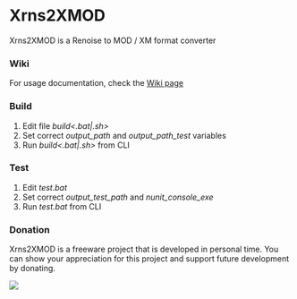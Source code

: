 <div data-type="ad" data-publisher="fstarred.github.io" data-format="728x90" data-zone="xrns2xmod" data-tags="renoise%2cxm%2cmod%2cconverter"></div> 

# Xrns2XMOD
Xrns2XMOD is a Renoise to MOD / XM format converter

### Wiki
For usage documentation, check the [Wiki page](https://github.com/fstarred/xrns2xmod/wiki)

### Build
1. Edit file <i>build<.bat|.sh></i>
2. Set correct <i>output_path</i> and <i>output_path_test</i> variables
3. Run <i>build<.bat|.sh></i> from CLI

### Test
1. Edit <i>test.bat</i>
2. Set correct <i>output_test_path</i> and <i>nunit_console_exe</i>
3. Run <i>test.bat</i> from CLI

### Donation
Xrns2XMOD is a freeware project that is developed in personal time. You can show your appreciation for this project and support future development by donating.

[![](https://camo.githubusercontent.com/f896f7d176663a1559376bb56aac4bdbbbe85ed1/68747470733a2f2f7777772e70617970616c6f626a656374732e636f6d2f656e5f55532f692f62746e2f62746e5f646f6e61746543435f4c472e676966)](https://www.paypal.me/FabrizioStellato/5)
